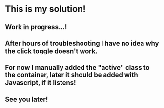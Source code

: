 # This is my solution!

## Work in progress...!

## After hours of troubleshooting I have no idea why the click toggle doesn't work.

## For now I manually added the "active" class to the container, later it should be added with Javascript, if it listens!

## See you later!
